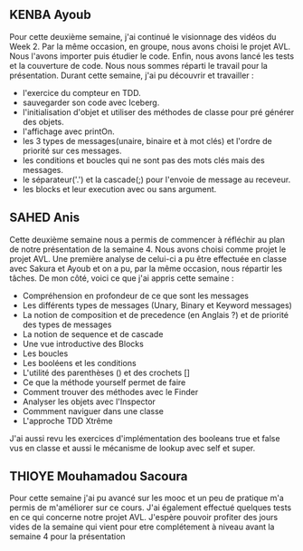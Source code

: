 ## KENBA Ayoub
Pour cette deuxième semaine, j'ai continué le visionnage des vidéos du Week 2. Par la même occasion, en groupe, nous avons choisi le projet AVL.
Nous l'avons importer puis étudier le code. Enfin, nous avons lancé les tests et la couverture de code. Nous nous sommes réparti le travail pour la présentation.
Durant cette semaine, j'ai pu découvrir et travailler :

<ul>
    <li> l'exercice du compteur en TDD.</li>
    <li> sauvegarder son code avec Iceberg.</li>
    <li> l'initialisation d'objet et utiliser des méthodes de classe pour pré générer des objets.</li>
    <li> l'affichage avec printOn.</li>
    <li> les 3 types de messages(unaire, binaire et à mot clés) et l'ordre de priorité sur ces messages.</li>
    <li> les conditions et boucles qui ne sont pas des mots clés mais des messages.</li>
    <li> le séparateur('.') et la cascade(;) pour l'envoie de message au receveur.</li>
    <li> les blocks et leur execution avec ou sans argument.</li>

</ul>

## SAHED Anis
Cette deuxième semaine nous a permis de commencer à réfléchir au plan de notre présentation de la semaine 4. Nous avons choisi comme projet le projet AVL. Une première analyse de celui-ci a pu être effectuée en classe avec Sakura et Ayoub et on a pu, par la même occasion, nous répartir les tâches. De mon côté, voici ce que j'ai appris cette semaine : 

<ul>
    <li> Compréhension en profondeur de ce que sont les messages</li>
    <li> Les différents types de messages (Unary, Binary et Keyword messages)</li>
    <li> La notion de composition et de precedence (en Anglais ?) et de priorité des types de messages</li>
    <li> La notion de sequence et de cascade</li>
    <li> Une vue introductive des Blocks</li>
    <li> Les boucles</li>
    <li> Les booléens et les conditions</li>
    <li> L'utilité des parenthèses () et des crochets []</li>
    <li> Ce que la méthode yourself permet de faire</li>
    <li> Comment trouver des méthodes avec le Finder</li>
    <li> Analyser les objets avec l'Inspector</li>
    <li> Commment naviguer dans une classe</li>
    <li> L'approche TDD Xtrême</li>
</ul>

J'ai aussi revu les exercices d'implémentation des booleans true et false vus en classe et aussi le mécanisme de lookup avec self et super.

## THIOYE Mouhamadou Sacoura
Pour cette semaine j'ai pu avancé sur les mooc et un peu de pratique m'a permis de m'améliorer sur ce cours. J'ai également effectué quelques tests en ce qui concerne notre projet AVL. J'espère pouvoir profiter des jours vides de la semaine qui vient pour etre complétement à niveau avant la semaine 4 pour la présentation
